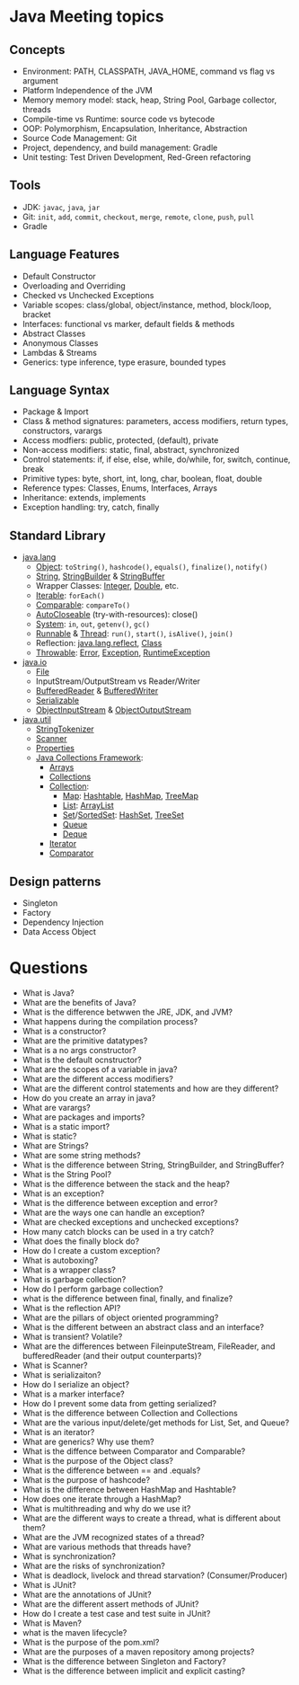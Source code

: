 # Java Meeting topics

## Concepts
- Environment: PATH, CLASSPATH, JAVA_HOME, command vs flag vs argument
- Platform Independence of the JVM
- Memory memory model: stack, heap, String Pool, Garbage collector, threads
- Compile-time vs Runtime: source code vs bytecode
- OOP: Polymorphism, Encapsulation, Inheritance, Abstraction
- Source Code Management: Git
- Project, dependency, and build management: Gradle
- Unit testing: Test Driven Development, Red-Green refactoring

## Tools
- JDK: `javac`, `java`, `jar`
- Git: `init`, `add`, `commit`, `checkout`, `merge`, `remote`, `clone`, `push`, `pull`
- Gradle

## Language Features
- Default Constructor
- Overloading and Overriding
- Checked vs Unchecked Exceptions
- Variable scopes: class/global, object/instance, method, block/loop, bracket
- Interfaces: functional vs marker, default fields & methods
- Abstract Classes
- Anonymous Classes
- Lambdas & Streams
- Generics: type inference, type erasure, bounded types

## Language Syntax
- Package & Import
- Class & method signatures: parameters, access modifiers, return types, constructors, varargs
- Access modfiers: public, protected, (default), private
- Non-access modifiers: static, final, abstract, synchronized
- Control statements: if, if else, else, while, do/while, for, switch, continue, break
- Primitive types: byte, short, int, long, char, boolean, float, double
- Reference types: Classes, Enums, Interfaces, Arrays
- Inheritance: extends, implements
- Exception handling: try, catch, finally

## Standard Library
- [java.lang](https://docs.oracle.com/javase/8/docs/api/java/lang/package-summary.html)
  - [Object](https://docs.oracle.com/javase/8/docs/api/java/lang/Object.html): `toString()`, `hashcode()`, `equals()`, `finalize()`, `notify()`
  - [String](https://docs.oracle.com/javase/8/docs/api/java/lang/String.html), [StringBuilder](https://docs.oracle.com/javase/8/docs/api/java/lang/StringBuilder.html) & [StringBuffer](https://docs.oracle.com/javase/8/docs/api/java/lang/StringBuffer.html)
  - Wrapper Classes: [Integer](https://docs.oracle.com/javase/8/docs/api/java/lang/Integer.html), [Double](https://docs.oracle.com/javase/8/docs/api/java/lang/Double.html), etc.
  - [Iterable](https://docs.oracle.com/javase/8/docs/api/java/lang/Iterable.html): `forEach()`
  - [Comparable](https://docs.oracle.com/javase/8/docs/api/java/lang/Comparable.html): `compareTo()`
  - [AutoCloseable](https://docs.oracle.com/javase/8/docs/api/java/lang/AutoCloseable.html) (try-with-resources): close()
  - [System](https://docs.oracle.com/javase/8/docs/api/java/lang/System.html): `in`, `out`, `getenv()`, `gc()`
  - [Runnable](https://docs.oracle.com/javase/8/docs/api/java/lang/Runnable.html) & [Thread](https://docs.oracle.com/javase/8/docs/api/java/lang/Thread.html): `run()`, `start()`, `isAlive()`, `join()`
  - Reflection: [java.lang.reflect](https://docs.oracle.com/javase/8/docs/api/java/lang/reflect/package-summary.html), [Class](https://docs.oracle.com/javase/8/docs/api/java/lang/Class.html)
  - [Throwable](https://docs.oracle.com/javase/8/docs/api/java/lang/Throwable.html): [Error](https://docs.oracle.com/javase/8/docs/api/java/lang/Error.html), [Exception](https://docs.oracle.com/javase/8/docs/api/java/lang/Exception.html), [RuntimeException](https://docs.oracle.com/javase/8/docs/api/java/lang/RuntimeException.html)
- [java.io](https://docs.oracle.com/javase/8/docs/api/java/io/package-summary.html)
  - [File](https://docs.oracle.com/javase/8/docs/api/java/io/File.html)
  - InputStream/OutputStream vs Reader/Writer
  - [BufferedReader](https://docs.oracle.com/javase/8/docs/api/java/io/BufferedReader.html) & [BufferedWriter](https://docs.oracle.com/javase/8/docs/api/java/io/BufferedWriter.html)
  - [Serializable](https://docs.oracle.com/javase/8/docs/api/java/io/Serializable.html)
  - [ObjectInputStream](https://docs.oracle.com/javase/8/docs/api/java/io/ObjectInputStream.html) & [ObjectOutputStream](https://docs.oracle.com/javase/8/docs/api/java/io/ObjectOutputStream.html)
- [java.util](https://docs.oracle.com/javase/8/docs/api/java/util/package-summary.html)
  - [StringTokenizer](https://docs.oracle.com/javase/8/docs/api/java/util/StringTokenizer.html)
  - [Scanner](https://docs.oracle.com/javase/8/docs/api/java/util/Scanner.html)
  - [Properties](https://docs.oracle.com/javase/8/docs/api/java/util/Properties.html)
  - [Java Collections Framework](https://docs.oracle.com/javase/8/docs/technotes/guides/collections/index.html):
    - [Arrays](https://docs.oracle.com/javase/8/docs/api/java/util/Arrays.html)
    - [Collections](https://docs.oracle.com/javase/8/docs/api/java/util/Collections.html)
    - [Collection](https://docs.oracle.com/javase/8/docs/api/java/util/Collection.html):
      - [Map](https://docs.oracle.com/javase/8/docs/api/java/util/Map.html): [Hashtable](https://docs.oracle.com/javase/8/docs/api/java/util/Hashtable.html), [HashMap](https://docs.oracle.com/javase/8/docs/api/java/util/HashMap.html), [TreeMap](https://docs.oracle.com/javase/8/docs/api/java/util/TreeMap.html)
      - [List](https://docs.oracle.com/javase/8/docs/api/java/util/List.html): [ArrayList](https://docs.oracle.com/javase/8/docs/api/java/util/ArrayList.html)
      - [Set](https://docs.oracle.com/javase/8/docs/api/java/util/Set.html)/[SortedSet](https://docs.oracle.com/javase/8/docs/api/java/util/SortedSet.html): [HashSet](https://docs.oracle.com/javase/8/docs/api/java/util/HashSet.html), [TreeSet](https://docs.oracle.com/javase/8/docs/api/java/util/TreeSet.html)
      - [Queue](https://docs.oracle.com/javase/8/docs/api/java/util/Queue.html)
      - [Deque](https://docs.oracle.com/javase/8/docs/api/java/util/Deque.html)
    - [Iterator](https://docs.oracle.com/javase/8/docs/api/java/util/Iterator.html)
    - [Comparator](https://docs.oracle.com/javase/8/docs/api/java/util/Comparator.html)

## Design patterns
  - Singleton
  - Factory
  - Dependency Injection
  - Data Access Object

# Questions
- What is Java?
- What are the benefits of Java?
- What is the difference betwwen the JRE, JDK, and JVM?
- What happens during the compilation process?
- What is a constructor?
- What are the primitive datatypes?
- What is a no args constructor?
- What is the default ocnstructor?
- What are the scopes of a variable in java?
- What are the different access modifiers?
- What are the different control statements and how are they different?
- How do you create an array in java?
- What are varargs?
- What are packages and imports?
- What is a static import?
- What is static?
- What are Strings?
- What are some string methods?
- What is the difference between String, StringBuilder, and StringBuffer?
- What is the String Pool?
- What is the difference between the stack and the heap?
- What is an exception?
- What is the difference between exception and error?
- What are the ways one can handle an exception?
- What are checked exceptions and unchecked exceptions?
- How many catch blocks can be used in a try catch?
- What does the finally block do?
- How do I create a custom exception?
- What is autoboxing?
- What is a wrapper class?
- What is garbage collection?
- How do I perform garbage collection?
- what is the difference between final, finally, and finalize?
- What is the reflection API?
- What are the pillars of object oriented programming?
- What is the different between an abstract class and an interface?
- What is transient? Volatile?
- What are the differences between FileinputeStream, FileReader, and bufferedReader (and their output counterparts)?
- What is Scanner?
- What is serializaiton?
- How do I serialize an object?
- What is a marker interface?
- How do I prevent some data from getting serialized?
- What is the difference between Collection and Collections
- What are the various input/delete/get methods for List, Set, and Queue?
- What is an iterator?
- What are generics? Why use them?
- What is the diffence between Comparator and Comparable?
- What is the purpose of the Object class?
- What is the difference between  == and .equals?
- What is the purpose of hashcode?
- What is the difference between HashMap and Hashtable?
- How does one iterate through a HashMap?
- What is multithreading and why do we use it?
- What are the different ways to create a thread, what is different about them?
- What are the JVM recognized states of a thread?
- What are various methods that threads have?
- What is synchronization?
- What are the risks of synchronization?
- What is deadlock, livelock and thread starvation? (Consumer/Producer)
- What is JUnit?
- What are the annotations of JUnit?
- What are the different assert methods of JUnit?
- How do I create a test case and test suite in JUnit?
- What is Maven?
- what is the maven lifecycle?
- What is the purpose of the pom.xml?
- What are the purposes of a maven repository among projects?
- What is the difference between Singleton and Factory?
- What is the difference between implicit and explicit casting?